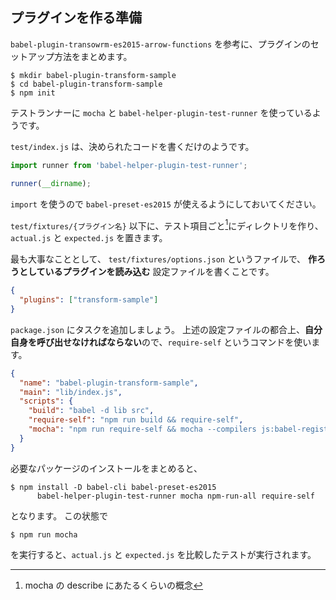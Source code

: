 ## プラグインを作る準備

`babel-plugin-transowrm-es2015-arrow-functions` を参考に、プラグインのセットアップ方法をまとめます。

    $ mkdir babel-plugin-transform-sample
    $ cd babel-plugin-transform-sample
    $ npm init

テストランナーに `mocha` と `babel-helper-plugin-test-runner` を使っているようです。

`test/index.js` は、決められたコードを書くだけのようです。

```js
import runner from 'babel-helper-plugin-test-runner';

runner(__dirname);
```

`import` を使うので `babel-preset-es2015` が使えるようにしておいてください。

`test/fixtures/{プラグイン名}` 以下に、テスト項目ごと[^2]にディレクトリを作り、`actual.js` と `expected.js` を置きます。

最も大事なこととして、 `test/fixtures/options.json` というファイルで、
**作ろうとしているプラグインを読み込む** 設定ファイルを書くことです。

```json
{
  "plugins": ["transform-sample"]
}
```

`package.json` にタスクを追加しましょう。
上述の設定ファイルの都合上、**自分自身を呼び出せなければならない**ので、`require-self` というコマンドを使います。

```json
{
  "name": "babel-plugin-transform-sample",
  "main": "lib/index.js",
  "scripts": {
    "build": "babel -d lib src",
    "require-self": "npm run build && require-self",
    "mocha": "npm run require-self && mocha --compilers js:babel-register test/index.js"
  }
}
```

必要なパッケージのインストールをまとめると、

    $ npm install -D babel-cli babel-preset-es2015
          babel-helper-plugin-test-runner mocha npm-run-all require-self

となります。
この状態で

    $ npm run mocha

を実行すると、`actual.js` と `expected.js` を比較したテストが実行されます。

[^2]: mocha の describe にあたるくらいの概念
